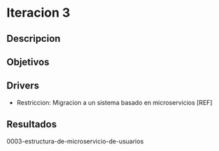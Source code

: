 # Iteracion 3
## Descripcion
## Objetivos
## Drivers
* Restriccion: Migracion a un sistema basado en microservicios [REF]
## Resultados

0003-estructura-de-microservicio-de-usuarios

